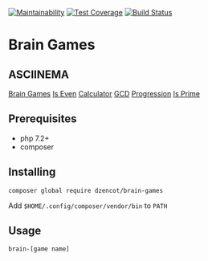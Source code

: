 [![Maintainability](https://api.codeclimate.com/v1/badges/982e5dc94d36b55c0719/maintainability)](https://codeclimate.com/github/dzencot/php-project-lvl1/maintainability)
[![Test Coverage](https://api.codeclimate.com/v1/badges/982e5dc94d36b55c0719/test_coverage)](https://codeclimate.com/github/dzencot/php-project-lvl1/test_coverage)
[![Build Status](https://travis-ci.org/dzencot/php-project-lvl1.svg?branch=master)](https://travis-ci.org/dzencot/php-project-lvl1)

# Brain Games

## ASCIINEMA

[Brain Games](https://asciinema.org/a/6r1qBWwu6okcuW8XrTbCrNVBS)
[Is Even](https://asciinema.org/a/FdG0HEqLqycTwaOihqEDwRuC6)
[Calculator](https://asciinema.org/a/Ag8ba5XVMMbmz39gVxks5QVlb)
[GCD](https://asciinema.org/a/8hprwRiypu7qf3kFN2OD9p37r)
[Progression](https://asciinema.org/a/VAfIPkcc961tg4q2d118Uc6Hi)
[Is Prime](https://asciinema.org/a/gRKmVvIICqWfWIxxHnm4jlZOD)

## Prerequisites

* php 7.2+
* composer

## Installing

`composer global require dzencot/brain-games`

Add `$HOME/.config/composer/vendor/bin` to `PATH`

## Usage

`brain-[game name]`
